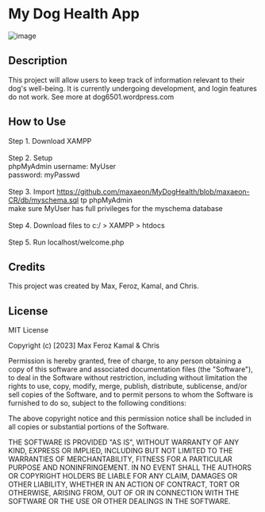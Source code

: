 # My Dog Health App

![image](https://user-images.githubusercontent.com/87254760/226127173-af2127bf-3554-43fc-892f-058471ac9092.png)

## Description
This project will allow users to keep track of information relevant to their dog's well-being. It is currently undergoing development, and login features do not work. See more at dog6501.wordpress.com 

## How to Use
Step 1. Download XAMPP<br><br>
Step 2. Setup <br>
    phpMyAdmin  username: MyUser <br>
                password: myPasswd<br><br>
Step 3. Import https://github.com/maxaeon/MyDogHealth/blob/maxaeon-CR/db/myschema.sql tp phpMyAdmin <br>
  make sure MyUser has full privileges for the myschema database<br><br>
Step 4. Download files to c:/ > XAMPP > htdocs<br><br>
Step 5. Run localhost/welcome.php <br>

## Credits
This project was created by Max, Feroz, Kamal, and Chris. 

## License
MIT License

Copyright (c) [2023] Max Feroz Kamal & Chris

Permission is hereby granted, free of charge, to any person obtaining a copy of this software and associated documentation files (the "Software"), to deal in the Software without restriction, including without limitation the rights to use, copy, modify, merge, publish, distribute, sublicense, and/or sell copies of the Software, and to permit persons to whom the Software is furnished to do so, subject to the following conditions:

The above copyright notice and this permission notice shall be included in all copies or substantial portions of the Software.

THE SOFTWARE IS PROVIDED "AS IS", WITHOUT WARRANTY OF ANY KIND, EXPRESS OR IMPLIED, INCLUDING BUT NOT LIMITED TO THE WARRANTIES OF MERCHANTABILITY, FITNESS FOR A PARTICULAR PURPOSE AND NONINFRINGEMENT. IN NO EVENT SHALL THE AUTHORS OR COPYRIGHT HOLDERS BE LIABLE FOR ANY CLAIM, DAMAGES OR OTHER LIABILITY, WHETHER IN AN ACTION OF CONTRACT, TORT OR OTHERWISE, ARISING FROM, OUT OF OR IN CONNECTION WITH THE SOFTWARE OR THE USE OR OTHER DEALINGS IN THE SOFTWARE.
